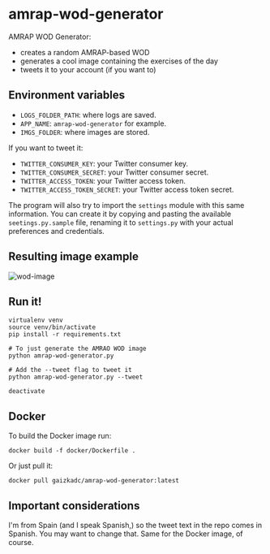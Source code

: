 # amrap-wod-generator
AMRAP WOD Generator:
* creates a random AMRAP-based WOD
* generates a cool image containing the exercises of the day
* tweets it to your account (if you want to)

## Environment variables
* `LOGS_FOLDER_PATH`: where logs are saved.
* `APP_NAME`: `amrap-wod-generator` for example.
* `IMGS_FOLDER`: where images are stored.
  
If you want to tweet it:
* `TWITTER_CONSUMER_KEY`: your Twitter consumer key.
* `TWITTER_CONSUMER_SECRET`: your Twitter consumer secret.
* `TWITTER_ACCESS_TOKEN`: your Twitter access token.
* `TWITTER_ACCESS_TOKEN_SECRET`: your Twitter access token secret.

The program will also try to import the `settings` module with this same information. You can create it by copying and pasting the available `seetings.py.sample` file, renaming it to `settings.py` with your actual preferences and credentials.

## Resulting image example
![wod-image](https://pbs.twimg.com/media/Ev-N_BWWYAgxz9_?format=jpg&name=large "WOD image")

## Run it!
```
virtualenv venv
source venv/bin/activate
pip install -r requirements.txt

# To just generate the AMRAO WOD image
python amrap-wod-generator.py

# Add the --tweet flag to tweet it
python amrap-wod-generator.py --tweet

deactivate
```

## Docker
To build the Docker image run:
```
docker build -f docker/Dockerfile .
```

Or just pull it:
```
docker pull gaizkadc/amrap-wod-generator:latest
```

## Important considerations
I'm from Spain (and I speak Spanish,) so the tweet text in the repo comes in Spanish. You may want to change that. Same for the Docker image, of course.